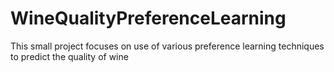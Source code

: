 # WineQualityPreferenceLearning

This small project focuses on use of various preference learning techniques to predict the quality of wine
